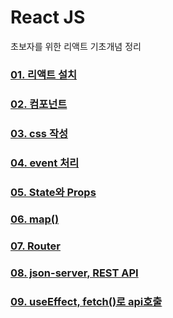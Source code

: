 # React JS

초보자를 위한 리액트 기초개념 정리

### [01. 리액트 설치](/summary/react01.md)
### [02. 컴포넌트](/summary/react02.md)
### [03. css 작성](/summary/react03.md)
### [04. event 처리](/summary/react04.md)
### [05. State와 Props](/summary/react05.md)
### [06. map()](/summary/react06.md)
### [07. Router](/summary/react07.md)
### [08. json-server, REST API](/summary/react08.md)
### [09. useEffect, fetch()로 api호출](/summary/react09.md)


